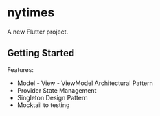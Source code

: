 # nytimes

A new Flutter project.

## Getting Started

Features:
* Model - View - ViewModel Architectural Pattern
* Provider State Management
* Singleton Design Pattern
* Mocktail to testing

